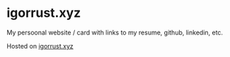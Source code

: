# igorrust.xyz

My persoonal website / card with links to my resume, github, linkedin, etc.

Hosted on [igorrust.xyz](https://igorrust.xyz)
